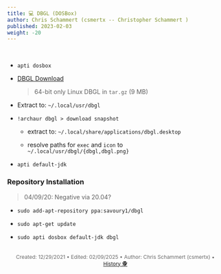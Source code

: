 ```yaml
---
title: 💻 DBGL (DOSBox)
author: Chris Schammert (csmertx -- Christopher Schammert )
published: 2023-02-03
weight: -20
---
```


<!-- The content of this website was written by Christopher Schammert aka Chris Schammert -->

<br />

- ```apti dosbox```

- [DBGL Download](https://dbgl.org/#download)

    > 64-bit only Linux DBGL in ```tar.gz``` (9 MB)

- Extract to: ```~/.local/usr/dbgl```

- ```!archaur dbgl > download snapshot```

    - extract to: ```~/.local/share/applications/dbgl.desktop```

    - resolve paths for ```exec``` and ```icon``` to ```~/.local/usr/dbgl/{dbgl,dbgl.png}```

- ```apti default-jdk```

### Repository Installation

> 04/09/20: Negative via 20.04?

- ```sudo add-apt-repository ppa:savoury1/dbgl```

- ```sudo apt-get update```

- ```sudo apti dosbox default-jdk dbgl```

<br />

<div style="text-align: center; font-size:12px; color:dimgray">
    Created: 12/29/2021 • Edited: 02/09/2025 • Author: Chris Schammert (csmertx) • 
    <a href="https://github.com/csmertx/csmertx.github.io/commits/main/content/Linux/Software/dbgl.md" 
       title="Github.com | csmertx \ csmertx.github.io \ commits \ main \ content \ Linux \ Software \ DBGL (DOSBox)">
       History 🕵️
    </a>
</div>